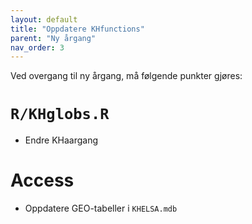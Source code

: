 ```yaml
---
layout: default
title: "Oppdatere KHfunctions" 
parent: "Ny årgang"
nav_order: 3 
---
```


Ved overgang til ny årgang, må følgende punkter gjøres:

# `R/KHglobs.R`
- Endre KHaargang

# Access
- Oppdatere GEO-tabeller i `KHELSA.mdb`